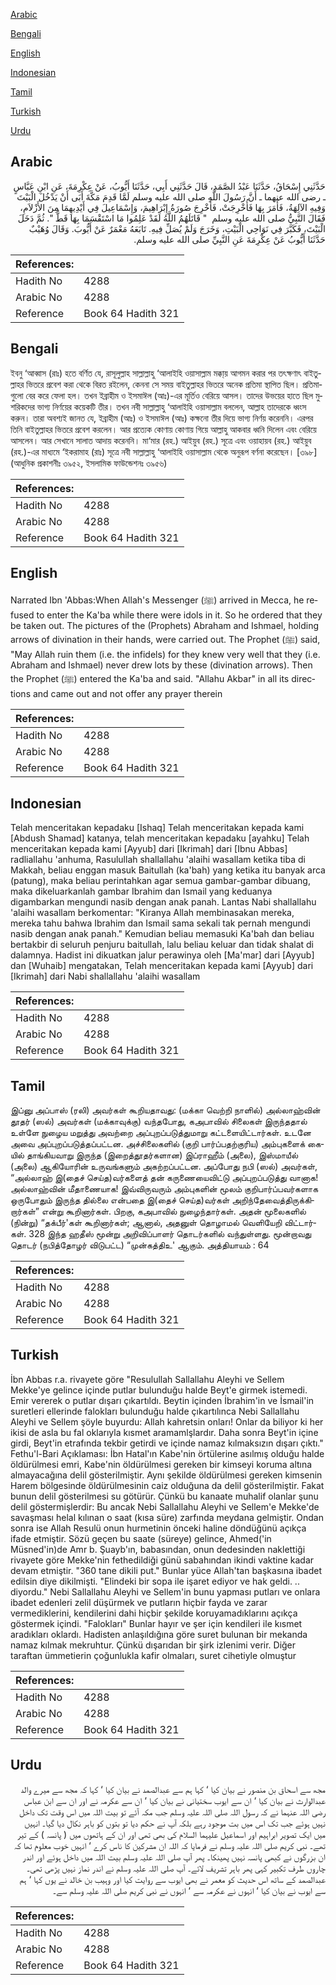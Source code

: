 [Arabic](#arabic)

[Bengali](#bengali)

[English](#english)

[Indonesian](#indonesian)

[Tamil](#tamil)

[Turkish](#turkish)

[Urdu](#urdu)

## Arabic


<div dir="rtl" lang="ar" style={{fontSize:'larger',backgroundColor:'#f8f9fa',padding:20}}>
حَدَّثَنِي إِسْحَاقُ، حَدَّثَنَا عَبْدُ الصَّمَدِ، قَالَ حَدَّثَنِي أَبِي، حَدَّثَنَا أَيُّوبُ، عَنْ عِكْرِمَةَ، عَنِ ابْنِ عَبَّاسٍ ـ رضى الله عنهما ـ أَنَّ رَسُولَ اللَّهِ صلى الله عليه وسلم لَمَّا قَدِمَ مَكَّةَ أَبَى أَنْ يَدْخُلَ الْبَيْتَ وَفِيهِ الآلِهَةُ، فَأَمَرَ بِهَا فَأُخْرِجَتْ، فَأُخْرِجَ صُورَةُ إِبْرَاهِيمَ، وَإِسْمَاعِيلَ فِي أَيْدِيهِمَا مِنَ الأَزْلاَمِ، فَقَالَ النَّبِيُّ صلى الله عليه وسلم ‏ "‏ قَاتَلَهُمُ اللَّهُ لَقَدْ عَلِمُوا مَا اسْتَقْسَمَا بِهَا قَطُّ ‏"‏‏.‏ ثُمَّ دَخَلَ الْبَيْتَ، فَكَبَّرَ فِي نَوَاحِي الْبَيْتِ، وَخَرَجَ وَلَمْ يُصَلِّ فِيهِ‏.‏ تَابَعَهُ مَعْمَرٌ عَنْ أَيُّوبَ‏.‏ وَقَالَ وُهَيْبٌ حَدَّثَنَا أَيُّوبُ عَنْ عِكْرِمَةَ عَنِ النَّبِيِّ صلى الله عليه وسلم‏.‏
</div>
<div style={{backgroundColor:'#f8f9fa',padding:20, marginBottom: 10}}><table> <thead> <tr> <th>References:</th> <th></th> </tr> </thead> <tbody><tr><td>Hadith No</td><td>4288</td></tr><tr><td>Arabic No</td><td>4288</td></tr><tr><td>Reference</td><td>Book 64 Hadith 321</td></tr></tbody></table></div>

## Bengali


<div dir="ltr" lang="bn" style={{fontSize:'larger',backgroundColor:'#f8f9fa',padding:20}}>
ইবনু ‘আব্বাস (রাঃ) হতে বর্ণিত যে, রাসূলুল্লাহ সাল্লাল্লাহু ‘আলাইহি ওয়াসাল্লাম মক্কা্য় আগমন করার পর তৎক্ষণাৎ বাইতুল্লাহর ভিতরে প্রবেশ করা থেকে বিরত রইলেন, কেননা সে সময় বাইতুল্লাহর ভিতরে অনেক প্রতিমা স্থাপিত ছিল। প্রতিমাগুলো বের করে ফেলা হল। তখন ইব্রাহীম ও ইসমাঈল (আঃ)-এর মূর্তিও বেরিয়ে আসল। তাদের উভয়ের হাতে ছিল মুশরিকদের ভাগ্য নির্ণয়ের কয়েকটি তীর। তখন নবী সাল্লাল্লাহু ‘আলাইহি ওয়াসাল্লাম বললেন, আল্লাহ তাদেরকে ধ্বংস করুন। তারা অবশ্যই জানত যে, ইব্রাহীম (আঃ) ও ইসমাঈল (আঃ) কক্ষনো তীর দিয়ে ভাগ্য নির্ণয় করেননি। এরপর তিনি বাইতুল্লাহর ভিতরে প্রবেশ করলেন। আর প্রত্যেক কোণায় কোণায় গিয়ে আল্লাহু আকবার ধ্বনি দিলেন এবং বেরিয়ে আসলেন। আর সেখানে সালাত আদায় করেননি। মা‘মার (রহ.) আইয়ুব (রহ.) সূত্রে এবং ওয়াহায়ব (রহ.) আইয়ুব (রহ.)-এর মাধ্যমে ‘ইকরামাহ (রাঃ) সূত্রে নবী সাল্লাল্লাহু ‘আলাইহি ওয়াসাল্লাম থেকে অনুরূপ বর্ণনা করেছেন। [৩৯৮] (আধুনিক প্রকাশনীঃ ৩৯৫২, ইসলামিক ফাউন্ডেশনঃ ৩৯৫৬)
</div>
<div style={{backgroundColor:'#f8f9fa',padding:20, marginBottom: 10}}><table> <thead> <tr> <th>References:</th> <th></th> </tr> </thead> <tbody><tr><td>Hadith No</td><td>4288</td></tr><tr><td>Arabic No</td><td>4288</td></tr><tr><td>Reference</td><td>Book 64 Hadith 321</td></tr></tbody></table></div>

## English


<div dir="ltr" lang="en" style={{fontSize:'larger',backgroundColor:'#f8f9fa',padding:20}}>
Narrated Ibn 'Abbas:When Allah's Messenger (ﷺ) arrived in Mecca, he refused to enter the Ka'ba while there were idols in it. So he ordered that they be taken out. The pictures of the (Prophets) Abraham and Ishmael, holding arrows of divination in their hands, were carried out. The Prophet (ﷺ) said, "May Allah ruin them (i.e. the infidels) for they knew very well that they (i.e. Abraham and Ishmael) never drew lots by these (divination arrows). Then the Prophet (ﷺ) entered the Ka'ba and said. "Allahu Akbar" in all its directions and came out and not offer any prayer therein
</div>
<div style={{backgroundColor:'#f8f9fa',padding:20, marginBottom: 10}}><table> <thead> <tr> <th>References:</th> <th></th> </tr> </thead> <tbody><tr><td>Hadith No</td><td>4288</td></tr><tr><td>Arabic No</td><td>4288</td></tr><tr><td>Reference</td><td>Book 64 Hadith 321</td></tr></tbody></table></div>

## Indonesian


<div dir="ltr" lang="id" style={{fontSize:'larger',backgroundColor:'#f8f9fa',padding:20}}>
Telah menceritakan kepadaku [Ishaq] Telah menceritakan kepada kami [Abdush Shamad] katanya, telah menceritakan kepadaku [ayahku] Telah menceritakan kepada kami [Ayyub] dari [Ikrimah] dari [Ibnu Abbas] radliallahu 'anhuma, Rasulullah shallallahu 'alaihi wasallam ketika tiba di Makkah, beliau enggan masuk Baitullah (ka'bah) yang ketika itu banyak arca (patung), maka beliau perintahkan agar semua gambar-gambar dibuang, maka dikeluarkanlah gambar Ibrahim dan Ismail yang keduanya digambarkan mengundi nasib dengan anak panah. Lantas Nabi shallallahu 'alaihi wasallam berkomentar: "Kiranya Allah membinasakan mereka, mereka tahu bahwa Ibrahim dan Ismail sama sekali tak pernah mengundi nasib dengan anak panah." Kemudian beliau memasuki Ka'bah dan beliau bertakbir di seluruh penjuru baitullah, lalu beliau keluar dan tidak shalat di dalamnya. Hadist ini dikuatkan jalur perawinya oleh [Ma'mar] dari [Ayyub] dan [Wuhaib] mengatakan, Telah menceritakan kepada kami [Ayyub] dari [Ikrimah] dari Nabi shallallahu 'alaihi wasallam
</div>
<div style={{backgroundColor:'#f8f9fa',padding:20, marginBottom: 10}}><table> <thead> <tr> <th>References:</th> <th></th> </tr> </thead> <tbody><tr><td>Hadith No</td><td>4288</td></tr><tr><td>Arabic No</td><td>4288</td></tr><tr><td>Reference</td><td>Book 64 Hadith 321</td></tr></tbody></table></div>

## Tamil


<div dir="ltr" lang="ta" style={{fontSize:'larger',backgroundColor:'#f8f9fa',padding:20}}>
இப்னு அப்பாஸ் (ரலி) அவர்கள் கூறியதாவது: (மக்கா வெற்றி நாளில்) அல்லாஹ்வின் தூதர் (ஸல்) அவர்கள் (மக்காவுக்கு) வந்தபோது, கஅபாவில் சிலைகள் இருந்ததால் உள்ளே நுழைய மறுத்து அவற்றை அப்புறப்படுத்துமாறு கட்டளையிட்டார்கள். உடனே அவை அப்புறப்படுத்தப்பட்டன. அச்சிலைகளில் (குறி பார்ப்பதற்குரிய) அம்புகளைக் கையில் தாங்கியவாறு இருந்த (இறைத்தூதர்களான) இப்ராஹீம் (அலை), இஸ்மாயீல் (அலை) ஆகியோரின் உருவங்களும் அகற்றப்பட்டன. அப்போது நபி (ஸல்) அவர்கள், “அல்லாஹ் இ(தைச் செய்த)வர்களைத் தன் கருணையைவிட்டு அப்புறப்படுத்து வானாக! அல்லாஹ்வின் மீதாணையாக! இவ்விருவரும் அம்புகளின் மூலம் குறிபார்ப்பவர்களாக ஒருபோதும் இருந்த தில்லை என்பதை இ(தைச் செய்த)வர்கள் அறிந்தேவைத்திருக்கிறார்கள்” என்று கூறினார்கள். பிறகு, கஅபாவில் நுழைந்தார்கள். அதன் மூலைகளில் (நின்று) “தக்பீர்'கள் கூறினார்கள்; ஆனால், அதனுள் தொழாமல் வெளியேறி விட்டார்கள். 328 இந்த ஹதீஸ் மூன்று அறிவிப்பாளர் தொடர்களில் வந்துள்ளது. மூன்றாவது தொடர் (நபித்தோழர் விடுபட்ட) “முன்கத்திஉ' ஆகும். அத்தியாயம் : 64
</div>
<div style={{backgroundColor:'#f8f9fa',padding:20, marginBottom: 10}}><table> <thead> <tr> <th>References:</th> <th></th> </tr> </thead> <tbody><tr><td>Hadith No</td><td>4288</td></tr><tr><td>Arabic No</td><td>4288</td></tr><tr><td>Reference</td><td>Book 64 Hadith 321</td></tr></tbody></table></div>

## Turkish


<div dir="ltr" lang="tr" style={{fontSize:'larger',backgroundColor:'#f8f9fa',padding:20}}>
İbn Abbas r.a. rivayete göre "Resulullah Sallallahu Aleyhi ve Sellem Mekke'ye gelince içinde putlar bulunduğu halde Beyt'e girmek istemedi. Emir vererek o putlar dışarı çıkartıldı. Beytin içinden İbrahim'in ve İsmail'in suretleri ellerinde falokları bulunduğu halde çıkartılınca Nebi Sallallahu Aleyhi ve Sellem şöyle buyurdu: Allah kahretsin onları! Onlar da biliyor ki her ikisi de asla bu fal oklarıyla kısmet aramamlşlardır. Daha sonra Beyt'in içine girdi, Beyt'in etrafında tekbir getirdi ve içinde namaz kılmaksızın dışarı çıktı." Fethu'l-Bari Açıklaması: İbn Hatal'ın Kabe'nin örtülerine asılmış olduğu halde öldürülmesi emri, Kabe'nin öldürülmesi gereken bir kimseyi koruma altına almayacağına delil gösterilmiştir. Aynı şekilde öldürülmesi gereken kimsenin Harem bölgesinde öldürülmesinin caiz olduğuna da delil gösterilmiştir. Fakat bunun delil gösterilmesi su götürür. Çünkü bu kanaate muhalif olanlar şunu delil göstermişlerdir: Bu ancak Nebi Sallallahu Aleyhi ve Sellem'e Mekke'de savaşması helal kılınan o saat (kısa süre) zarfında meydana gelmiştir. Ondan sonra ise Allah Resulü onun hurmetinin önceki haline döndüğünü açıkça ifade etmiştir. Sözü geçen bu saate (süreye) gelince, Ahmed('in Müsned'in)de Amr b. Şuayb'ın, babasından, onun dedesinden naklettiği rivayete göre Mekke'nin fethedildiği günü sabahından ikindi vaktine kadar devam etmiştir. "360 tane dikili put." Bunlar yüce Allah'tan başkasına ibadet edilsin diye dikilmişti. "Elindeki bir sopa ile işaret ediyor ve hak geldi. .. diyordu." Nebi Sallallahu Aleyhi ve Sellem'in bunu yapması putları ve onlara ibadet edenleri zelil düşürmek ve putların hiçbir fayda ve zarar vermediklerini, kendilerini dahi hiçbir şekilde koruyamadıklarını açıkça göstermek içindi. "Falokları" Bunlar hayır ve şer için kendileri ile kısmet aradıkları oklardı. Hadisten anlaşıldığına göre suret bulunan bir mekanda namaz kılmak mekruhtur. Çünkü dışarıdan bir şirk izlenimi verir. Diğer taraftan ümmetierin çoğunlukla kafir olmaları, suret cihetiyle olmuştur
</div>
<div style={{backgroundColor:'#f8f9fa',padding:20, marginBottom: 10}}><table> <thead> <tr> <th>References:</th> <th></th> </tr> </thead> <tbody><tr><td>Hadith No</td><td>4288</td></tr><tr><td>Arabic No</td><td>4288</td></tr><tr><td>Reference</td><td>Book 64 Hadith 321</td></tr></tbody></table></div>

## Urdu


<div dir="rtl" lang="ur" style={{fontSize:'larger',backgroundColor:'#f8f9fa',padding:20}}>
مجھ سے اسحاق بن منصور نے بیان کیا ‘ کہا ہم سے عبدالصمد نے بیان کیا ‘ کہا کہ مجھ سے میرے والد عبدالوارث نے بیان کیا ‘ ان سے ایوب سختیانی نے بیان کیا ‘ ان سے عکرمہ نے اور ان سے ابن عباس رضی اللہ عنہما نے کہ رسول اللہ صلی اللہ علیہ وسلم جب مکہ آئے تو بیت اللہ میں اس وقت تک داخل نہیں ہوئے جب تک اس میں بت موجود رہے بلکہ آپ نے حکم دیا تو بتوں کو باہر نکال دیا گیا۔ انہیں میں ایک تصویر ابراہیم اور اسماعیل علیہما السلام کی بھی تھی اور ان کے ہاتھوں میں ( پانسہ ) کے تیر تھے۔ نبی کریم صلی اللہ علیہ وسلم نے فرمایا کہ اللہ ان مشرکین کا ناس کرے ‘ انہیں خوب معلوم تھا کہ ان بزرگوں نے کبھی پانسہ نہیں پھینکا۔ پھر آپ صلی اللہ علیہ وسلم بیت اللہ میں داخل ہوئے اور اندر چاروں طرف تکبیر کہی پھر باہر تشریف لائے۔ آپ صلی اللہ علیہ وسلم نے اندر نماز نہیں پڑھی تھی۔ عبدالصمد کے ساتھ اس حدیث کو معمر نے بھی ایوب سے روایت کیا اور وہیب بن خالد نے یوں کہا ‘ ہم سے ایوب نے بیان کیا ‘ انہوں نے عکرمہ سے ‘ انہوں نے نبی کریم صلی اللہ علیہ وسلم سے۔
</div>
<div style={{backgroundColor:'#f8f9fa',padding:20, marginBottom: 10}}><table> <thead> <tr> <th>References:</th> <th></th> </tr> </thead> <tbody><tr><td>Hadith No</td><td>4288</td></tr><tr><td>Arabic No</td><td>4288</td></tr><tr><td>Reference</td><td>Book 64 Hadith 321</td></tr></tbody></table></div>